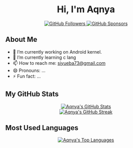 <div align="center">
<h1 align="center">Hi, I'm Aqnya</h1>
<p align="center">
    <a href="https://github.com/aqnya?tab=followers">
        <img src="https://img.shields.io/github/followers/aqnya?label=Followers&logo=github&style=for-the-badge" alt="GitHub Followers" />
    </a>
    <a href="https://github.com/sponsors/aqnya">
        <img src="https://img.shields.io/github/sponsors/aqnya?logo=github&style=for-the-badge" alt="GitHub Sponsors" />
    </a>
</p>
</div>

## About Me
- 🔭 I’m currently working on Android kernel.
- 🌱 I’m currently learning c lang
- 📫 How to reach me: siyueba73@gmail.com
- 😄 Pronouns: ...
- ⚡ Fun fact: ...

## My GitHub Stats
<p align="center">
    <a href="https://github.com/aqnya">
        <img src="https://github-readme-stats.vercel.app/api?username=aqnya&show_icons=true&theme=dracula&include_all_commits=true&count_private=true" alt="Aqnya's GitHub Stats" />
    </a>
    <br/>
    <a href="https://github.com/aqnya">
        <img src="https://github-readme-streak-stats.herokuapp.com/?user=aqnya&theme=dracula" alt="Aqnya's GitHub Streak" />
    </a>
</p>

## Most Used Languages
<p align="center">
    <a href="https://github.com/aqnya">
        <img src="https://github-readme-stats.vercel.app/api/top-langs/?username=aqnya&layout=compact&langs_count=7&theme=dracula" alt="Aqnya's Top Languages" />
    </a>
</p>
